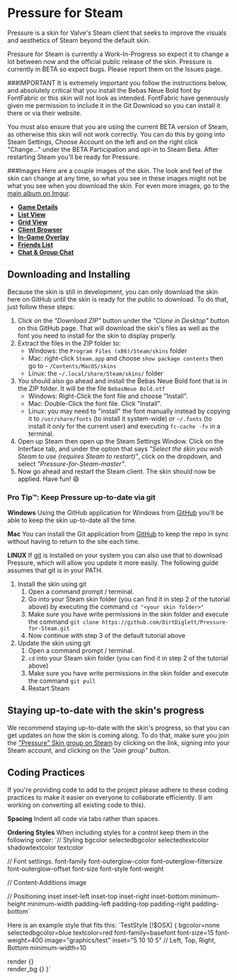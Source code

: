 Pressure for Steam
==================

Pressure is a skin for Valve's Steam client that seeks to improve the visuals and aesthetics of Steam beyond the default skin. 

Pressure for Steam is currently a Work-In-Progress so expect it to change a lot between now and the official public release of the skin. Pressure is currently in BETA so expect bugs. Please report them on the Issues page.

###IMPORTANT
It is extremely important you follow the instructions below, and absolutely critical that you install the Bebas Neue Bold font by FontFabric or this skin will not look as intended. FontFabric have generously given me permission to include it in the Git Download so you can install it there or via their website.

You must also ensure that you are using the current BETA version of Steam, as otherwise this skin will not work correctly. You can do this by going into Steam Settings, Choose Account on the left and on the right click "Change..." under the BETA Participation and opt-in to Steam Beta. After restarting Steam you'll be ready for Pressure.


###Images
Here are a couple images of the skin. The look and feel of the skin can change at any time, so what you see in these images might not be what you see when you download the skin. For even more images, go to the [main album on Imgur](http://imgur.com/a/To4mp).

* [**Game Details**](http://i.imgur.com/vmR10CM.png)
* [**List View**](http://i.imgur.com/Qa3FUFS.png)
* [**Grid View**](http://i.imgur.com/SiVfHjC.png)
* [**Client Browser**](http://i.imgur.com/7goVjVA.png)
* [**In-Game Overlay**](http://i.imgur.com/pCTjpUW.png)
* [**Friends List**](http://i.imgur.com/H2yAVDn.png)
* [**Chat & Group Chat**](http://i.imgur.com/CvuqKnQ.png)

## Downloading and Installing

Because the skin is still in development, you can only download the skin here on GitHub until the skin is ready for the public to download.  To do that, just follow these steps:



1. Click on the *"Download ZIP"* button under the *"Clone in Desktop"* button on this GitHub page. That will download the skin's files as well as the font you need to install for the skin to display properly.
2. Extract the files in the ZIP folder to:
	* Windows: the `Program Files (x86)/Steam/skins` folder
	* Mac: right-click `Steam.app` and choose `show package contents` then go to - `/Contents/MacOS/skins`
	* Linux: the `~/.local/share/Steam/skins/` folder
3. You should also go ahead and install the Bebas Neue Bold font that is in the ZIP folder. It will be the file `BebasNeue Bold.otf`
	* Windows: Right-Click the font file and choose "Install".
	* Mac: Double-Click the font file. Click "Install".
	* Linux: you may need to "install" the font manually instead by copying it to `/usr/share/fonts` (to install it system-wide) or `~/.fonts` (to install it only for the current user) and executing `fc-cache -fv` in a terminal.
4. Open up Steam then open up the Steam Settings Window. Click on the Interface tab, and under the option that says *"Select the skin you wish Steam to use (requires Steam to restart)"*, click on the dropdown, and select *"Pressure-for-Steam-master"*. 
5. Now go ahead and restart the Steam client. The skin should now be applied. Have fun! :smile:

### Pro Tip™: Keep Pressure up-to-date via git

**Windows**
Using the GitHub application for Windows from [GitHub](https://windows.github.com) you'll be able to keep the skin up-to-date all the time.

**Mac**
You can install the Git application from [GitHub](https://mac.github.com) to keep the repo in sync without having to return to the site each time.

**LINUX**
If [git](https://git-scm.com/) is installed on your system you can also use that to download Pressure, which will allow you update it more easily. The following guide assumes that git is in your PATH.

1. Install the skin using git
   1. Open a command prompt / terminal.
   2. Go into your Steam skin folder (you can find it in step 2 of the tutorial above) by executing the command `cd "<your skin folder>"`
   3. Make sure you have write permissions in the skin folder and execute the command `git clone https://github.com/DirtDiglett/Pressure-for-Steam.git`
   4. Now continue with step 3 of the default tutorial above
2. Update the skin using git
   1. Open a command prompt / terminal.
   2. `cd` into your Steam skin folder (you can find it in step 2 of the tutorial above)
   3. Make sure you have write permissions in the skin folder and execute the command `git pull`
   4. Restart Steam
   

## Staying up-to-date with the skin's progress
We recommend staying up-to-date with the skin's progress, so that you can get updates on how the skin is coming along. To do that, make sure you join the ["Pressure" Skin group on Steam](http://steamcommunity.com/groups/pressureskin) by clicking on the link, signing into your Steam account, and clicking on the *"Join group"* button.





## Coding Practices
If you're providing code to add to the project please adhere to these coding practices to make it easier on everyone to collaborate efficiently. (I am working on converting all existing code to this).

**Spacing**
Indent all code via tabs rather than spaces.

**Ordering Styles**
When including styles for a control keep them in the following order:
`// Styling
bgcolor
selectedbgcolor
selectedtextcolor
shadowtextcolor
textcolor

// Font settings.
font-family
font-outerglow-color
font-outerglow-filtersize
font-outerglow-offset
font-size
font-style
font-weight

// Content-Additions
image

// Positioning
inset
inset-left
inset-top
inset-right
inset-bottom
minimum-height
minimum-width
padding-left
padding-top
padding-right
padding-bottom`

Here is an example style that fits this:
`TestStyle [!$OSX] {
   bgcolor=none
   selectedbgcolor=blue
   textcolor=red
   font-family=basefont
   font-size=15
   font-weight=400
   image="graphics/test"
   inset="5 10 10 5" // Left, Top, Right, Bottom
   minimum-width=10
   
   render {}   
   render_bg {}
}`